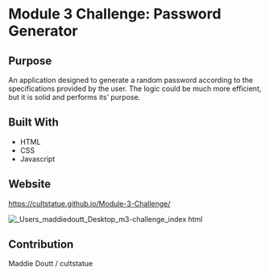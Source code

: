 # Module 3 Challenge: Password Generator

## Purpose
An application designed to generate a random password according to the specifications provided by the user. The logic could be much more efficient, but it is solid and performs its’ purpose.

## Built With
* HTML
* CSS
* Javascript

## Website
https://cultstatue.github.io/Module-3-Challenge/


![_Users_maddiedoutt_Desktop_m3-challenge_index html](https://user-images.githubusercontent.com/105083634/172746679-c8b89ff4-61d1-4a06-a6ba-6bb90634058b.png)


## Contribution
Maddie Doutt / cultstatue

